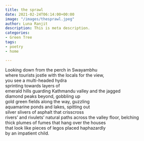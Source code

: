 ```yaml
---
title: the sprawl
date: 2021-02-24T06:14:00+00:00
image: "/images/thesprawl.jpeg"
author: Luna Ranjit
description: This is meta description.
categories:
- Green Tree
tags:
- poetry
- home

---
```

Looking down from the perch in Swayambhu  
where tourists jostle with the locals for the view,  
you see a multi-headed hydra  
sprinting towards layers of  
emerald hills guarding Kathmandu valley and the jagged  
diamond peaks beyond, gobbling up  
gold green fields along the way, guzzling  
aquamarine ponds and lakes, spitting out  
silver slivers of asphalt that crisscross  
rivers’ and rivulets’ natural paths across the valley floor, belching  
thick plumes of fumes that hang over the houses  
that look like pieces of legos placed haphazardly  
by an impatient child.